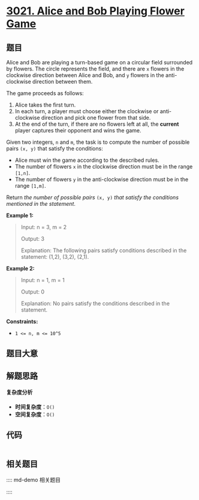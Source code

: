 # [3021. Alice and Bob Playing Flower Game](https://leetcode.com/problems/alice-and-bob-playing-flower-game/)

## 题目

Alice and Bob are playing a turn-based game on a circular field surrounded by
flowers. The circle represents the field, and there are `x` flowers in the
clockwise direction between Alice and Bob, and `y` flowers in the anti-
clockwise direction between them.

The game proceeds as follows:

1. Alice takes the first turn.
2. In each turn, a player must choose either the clockwise or anti-clockwise direction and pick one flower from that side.
3. At the end of the turn, if there are no flowers left at all, the **current** player captures their opponent and wins the game.

Given two integers, `n` and `m`, the task is to compute the number of possible
pairs `(x, y)` that satisfy the conditions:

- Alice must win the game according to the described rules.
- The number of flowers `x` in the clockwise direction must be in the range `[1,n]`.
- The number of flowers `y` in the anti-clockwise direction must be in the range `[1,m]`.

Return _the number of possible pairs_ `(x, y)` _that satisfy the conditions
mentioned in the statement_.

**Example 1:**

> Input: n = 3, m = 2
>
> Output: 3
>
> Explanation: The following pairs satisfy conditions described in the statement: (1,2), (3,2), (2,1).

**Example 2:**

> Input: n = 1, m = 1
>
> Output: 0
>
> Explanation: No pairs satisfy the conditions described in the statement.

**Constraints:**

- `1 <= n, m <= 10^5`

## 题目大意

## 解题思路

#### 复杂度分析

- **时间复杂度**：`O()`
- **空间复杂度**：`O()`

## 代码

```javascript

```

## 相关题目

:::: md-demo 相关题目

::::

